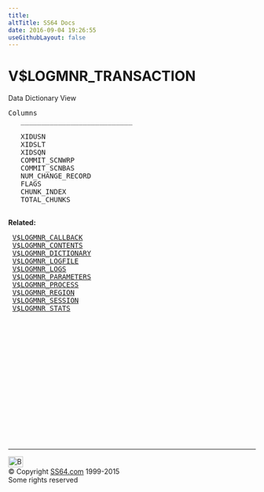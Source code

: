 ```yaml
---
title:
altTitle: SS64 Docs
date: 2016-09-04 19:26:55
useGithubLayout: false
---
```

<!-- #BeginLibraryItem "/Library/head_orav.lbi" --><!-- #EndLibraryItem --><h1>V$LOGMNR_TRANSACTION </h1>  
 <p> Data Dictionary View </p> 
 
<pre>Columns
   ___________________________
 
   XIDUSN
   XIDSLT
   XIDSQN
   COMMIT_SCNWRP
   COMMIT_SCNBAS
   NUM_CHANGE_RECORD
   FLAGS
   CHUNK_INDEX
   TOTAL_CHUNKS

</pre>
<p><b>Related:</b></p>
<pre> <a href="V$LOGMNR_CALLBACK.html">V$LOGMNR_CALLBACK</a> 
 <a href="V$LOGMNR_CONTENTS.html">V$LOGMNR_CONTENTS</a> 
 <a href="V$LOGMNR_DICTIONARY.html">V$LOGMNR_DICTIONARY</a> 
 <a href="V$LOGMNR_LOGFILE.html">V$LOGMNR_LOGFILE</a> 
 <a href="V$LOGMNR_LOGS.html">V$LOGMNR_LOGS</a> 
 <a href="V$LOGMNR_PARAMETERS.html">V$LOGMNR_PARAMETERS</a> 
 <a href="V$LOGMNR_PROCESS.html">V$LOGMNR_PROCESS</a> 
 <a href="V$LOGMNR_REGION.html">V$LOGMNR_REGION</a> 
 <a href="V$LOGMNR_SESSION.html">V$LOGMNR_SESSION</a> 
 <a href="V$LOGMNR_STATS.html">V$LOGMNR_STATS</a> </pre><!-- #BeginLibraryItem "/Library/foot_orad.lbi" --><p><script async="" src="//pagead2.googlesyndication.com/pagead/js/adsbygoogle.js"></script>
<!-- oracle-footer -->
<ins class="adsbygoogle" style="display:inline-block;width:300px;height:250px" data-ad-client="ca-pub-6140977852749469" data-ad-slot="4275490898"></ins>
<script>
(adsbygoogle = window.adsbygoogle || []).push({});
</script></p>
<hr>
<div id="bl" class="footer"><a href="#"><img src="../images/top.png" width="30" height="22" alt="Back to the Top"></a></div>
<div id="br" class="footer, tagline">© Copyright <a href="http://ss64.com/">SS64.com</a> 1999-2015<br>
Some rights reserved</div>
<!-- #EndLibraryItem -->

